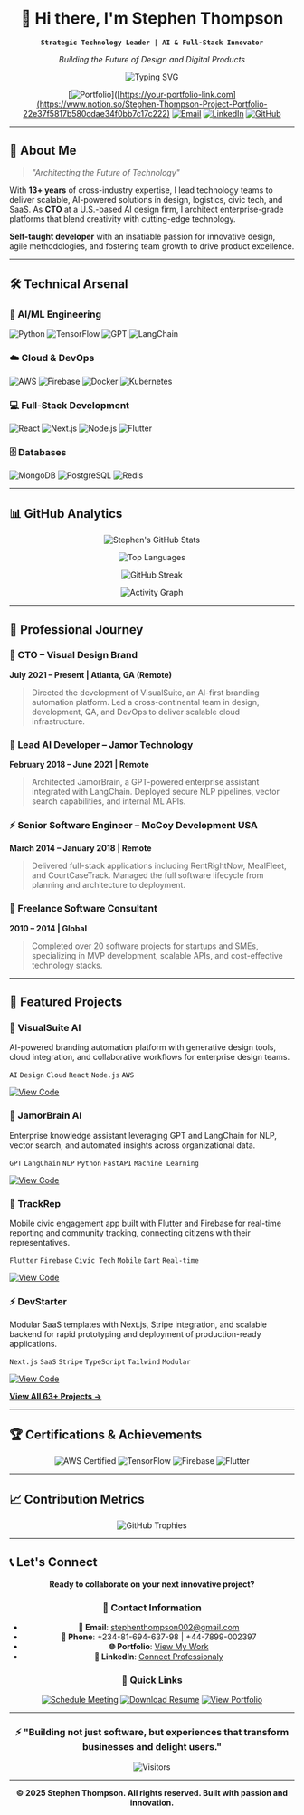 <!-- Header Section -->
<div align="center">

# 👋 Hi there, I'm Stephen Thompson

**`Strategic Technology Leader | AI & Full-Stack Innovator`**

*Building the Future of Design and Digital Products*

![Typing SVG](https://readme-typing-svg.herokuapp.com?font=Fira+Code&duration=4000&pause=1000&color=7C3AED&center=true&vCenter=true&width=600&lines=13%2B+Years+Experience;63%2B+Projects+Completed;20%2B+Technologies+Mastered;100%25+Client+Satisfaction)

[![Portfolio](https://img.shields.io/badge/🌐_Portfolio-000000?style=for-the-badge&logo=google-chrome&logoColor=white)]([https://your-portfolio-link.com](https://www.notion.so/Stephen-Thompson-Project-Portfolio-22e37f5817b580cdae34f0bb7c17c222)
[![Email](https://img.shields.io/badge/📧_Email-D14836?style=for-the-badge&logo=gmail&logoColor=white)](mailto:stephenthompson002@gmail.com)
[![LinkedIn](https://img.shields.io/badge/💼_LinkedIn-0077B5?style=for-the-badge&logo=linkedin&logoColor=white)](https://linkedin.com/in/stephenthompson002)
[![GitHub](https://img.shields.io/badge/🐙_GitHub-181717?style=for-the-badge&logo=github&logoColor=white)](https://github.com/Stephenthompson002)

</div>

---

## 🚀 About Me

> *"Architecting the Future of Technology"*

With **13+ years** of cross-industry expertise, I lead technology teams to deliver scalable, AI-powered solutions in design, logistics, civic tech, and SaaS. As **CTO** at a U.S.-based AI design firm, I architect enterprise-grade platforms that blend creativity with cutting-edge technology.

**Self-taught developer** with an insatiable passion for innovative design, agile methodologies, and fostering team growth to drive product excellence.

---

## 🛠️ Technical Arsenal

### **🤖 AI/ML Engineering**
![Python](https://img.shields.io/badge/Python-3776AB?style=for-the-badge&logo=python&logoColor=white)
![TensorFlow](https://img.shields.io/badge/TensorFlow-FF6F00?style=for-the-badge&logo=tensorflow&logoColor=white)
![GPT](https://img.shields.io/badge/GPT-412991?style=for-the-badge&logo=openai&logoColor=white)
![LangChain](https://img.shields.io/badge/LangChain-FF6B35?style=for-the-badge)

### **☁️ Cloud & DevOps**
![AWS](https://img.shields.io/badge/AWS-232F3E?style=for-the-badge&logo=amazon-aws&logoColor=white)
![Firebase](https://img.shields.io/badge/Firebase-FFCA28?style=for-the-badge&logo=firebase&logoColor=black)
![Docker](https://img.shields.io/badge/Docker-2496ED?style=for-the-badge&logo=docker&logoColor=white)
![Kubernetes](https://img.shields.io/badge/Kubernetes-326CE5?style=for-the-badge&logo=kubernetes&logoColor=white)

### **💻 Full-Stack Development**
![React](https://img.shields.io/badge/React-20232A?style=for-the-badge&logo=react&logoColor=61DAFB)
![Next.js](https://img.shields.io/badge/Next.js-000000?style=for-the-badge&logo=next.js&logoColor=white)
![Node.js](https://img.shields.io/badge/Node.js-339933?style=for-the-badge&logo=nodedotjs&logoColor=white)
![Flutter](https://img.shields.io/badge/Flutter-02569B?style=for-the-badge&logo=flutter&logoColor=white)

### **🗄️ Databases**
![MongoDB](https://img.shields.io/badge/MongoDB-47A248?style=for-the-badge&logo=mongodb&logoColor=white)
![PostgreSQL](https://img.shields.io/badge/PostgreSQL-4169E1?style=for-the-badge&logo=postgresql&logoColor=white)
![Redis](https://img.shields.io/badge/Redis-DC382D?style=for-the-badge&logo=redis&logoColor=white)

---

## 📊 GitHub Analytics

<div align="center">

![Stephen's GitHub Stats](https://github-readme-stats.vercel.app/api?username=Stephenthompson002&show_icons=true&theme=radical&hide_border=true&include_all_commits=true&count_private=true)

![Top Languages](https://github-readme-stats.vercel.app/api/top-langs/?username=Stephenthompson002&layout=compact&theme=radical&hide_border=true&langs_count=8)

![GitHub Streak](https://github-readme-streak-stats.herokuapp.com/?user=Stephenthompson002&theme=radical&hide_border=true)

![Activity Graph](https://github-readme-activity-graph.vercel.app/graph?username=Stephenthompson002&theme=react-dark&bg_color=000000&hide_border=true&area=true)

</div>

---

## 💼 Professional Journey

### **👑 CTO** – Visual Design Brand
**July 2021 – Present | Atlanta, GA (Remote)**
> Directed the development of VisualSuite, an AI-first branding automation platform. Led a cross-continental team in design, development, QA, and DevOps to deliver scalable cloud infrastructure.

### **🧠 Lead AI Developer** – Jamor Technology  
**February 2018 – June 2021 | Remote**
> Architected JamorBrain, a GPT-powered enterprise assistant integrated with LangChain. Deployed secure NLP pipelines, vector search capabilities, and internal ML APIs.

### **⚡ Senior Software Engineer** – McCoy Development USA
**March 2014 – January 2018 | Remote**
> Delivered full-stack applications including RentRightNow, MealFleet, and CourtCaseTrack. Managed the full software lifecycle from planning and architecture to deployment.

### **🚀 Freelance Software Consultant**
**2010 – 2014 | Global**
> Completed over 20 software projects for startups and SMEs, specializing in MVP development, scalable APIs, and cost-effective technology stacks.

---

## 🎯 Featured Projects

### **🤖 VisualSuite AI**
AI-powered branding automation platform with generative design tools, cloud integration, and collaborative workflows for enterprise design teams.

`AI` `Design` `Cloud` `React` `Node.js` `AWS`

[![View Code](https://img.shields.io/badge/View_Code-000000?style=for-the-badge&logo=github&logoColor=white)](https://github.com/Stephenthompson002/visualsuite-ai)

### **🧠 JamorBrain AI**
Enterprise knowledge assistant leveraging GPT and LangChain for NLP, vector search, and automated insights across organizational data.

`GPT` `LangChain` `NLP` `Python` `FastAPI` `Machine Learning`

[![View Code](https://img.shields.io/badge/View_Code-000000?style=for-the-badge&logo=github&logoColor=white)](https://github.com/Stephenthompson002/jamorbrain-ai)

### **📱 TrackRep**
Mobile civic engagement app built with Flutter and Firebase for real-time reporting and community tracking, connecting citizens with their representatives.

`Flutter` `Firebase` `Civic Tech` `Mobile` `Dart` `Real-time`

[![View Code](https://img.shields.io/badge/View_Code-000000?style=for-the-badge&logo=github&logoColor=white)](https://github.com/Stephenthompson002/trackrep)

### **⚡ DevStarter**
Modular SaaS templates with Next.js, Stripe integration, and scalable backend for rapid prototyping and deployment of production-ready applications.

`Next.js` `SaaS` `Stripe` `TypeScript` `Tailwind` `Modular`

[![View Code](https://img.shields.io/badge/View_Code-000000?style=for-the-badge&logo=github&logoColor=white)](https://github.com/Stephenthompson002/devstarter)

**[View All 63+ Projects →](https://github.com/Stephenthompson002?tab=repositories)**

---

## 🏆 Certifications & Achievements

<div align="center">

![AWS Certified](https://img.shields.io/badge/AWS_Certified_Solutions_Architect-FF9900?style=for-the-badge&logo=amazonaws&logoColor=white)
![TensorFlow](https://img.shields.io/badge/TensorFlow_Developer_Certificate-FF6F00?style=for-the-badge&logo=tensorflow&logoColor=white)
![Firebase](https://img.shields.io/badge/Firebase_Advanced_Developer-FFCA28?style=for-the-badge&logo=firebase&logoColor=black)
![Flutter](https://img.shields.io/badge/Flutter_&_Dart_Mastery-02569B?style=for-the-badge&logo=flutter&logoColor=white)

</div>

---

## 📈 Contribution Metrics

<div align="center">

![GitHub Trophies](https://github-profile-trophy.vercel.app/?username=Stephenthompson002&theme=radical&no-frame=true&margin-w=15&margin-h=15&row=2&column=4)

</div>

---

## 📞 Let's Connect

<div align="center">

**Ready to collaborate on your next innovative project?**

### **💌 Contact Information**

- **📧 Email**: [stephenthompson002@gmail.com](mailto:stephenthompson002@gmail.com)
- **📱 Phone**: +234-81-694-637-98 | +44-7899-002397
- **🌐 Portfolio**: [View My Work](https://your-portfolio-link.com)
- **💼 LinkedIn**: [Connect Professionaly](https://linkedin.com/in/your-profile)

### **🚀 Quick Links**

[![Schedule Meeting](https://img.shields.io/badge/Schedule_Meeting-7C3AED?style=for-the-badge&logo=google-meet&logoColor=white)](https://calendly.com/your-calendly)
[![Download Resume](https://img.shields.io/badge/Download_Resume-00C853?style=for-the-badge&logo=adobeacrobatreader&logoColor=white)](https://your-portfolio-link.com/resume.pdf)
[![View Portfolio](https://img.shields.io/badge/View_Portfolio-000000?style=for-the-badge&logo=google-chrome&logoColor=white)](https://your-portfolio-link.com)

</div>

---

<div align="center">

### ⚡ **"Building not just software, but experiences that transform businesses and delight users."**

![Visitors](https://komarev.com/ghpvc/?username=Stephenthompson002&color=7C3AED&style=for-the-badge&label=PROFILE+VIEWS)

---

**© 2025 Stephen Thompson. All rights reserved. Built with passion and innovation.**

</div>
